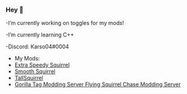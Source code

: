 ### Hey 👋

-I’m currently working on toggles for my mods!

-I’m currently learning C++

-Discord: Karso04#0004
- My Mods:
- [Extra Speedy Squirrel](https://github.com/Karso04/Extra-Speedy-Squirrel)
- [Smooth Squirrel](https://github.com/Karso04/SmoothSquirrel)
- [TallSquirrel](https://github.com/Karso04/TallSquirrel)
- [Gorilla Tag Modding Server
](discord.gg/monkemod)
[Flying Squirrel Chase Modding Server](discord.gg/uvKC7muxp2)
